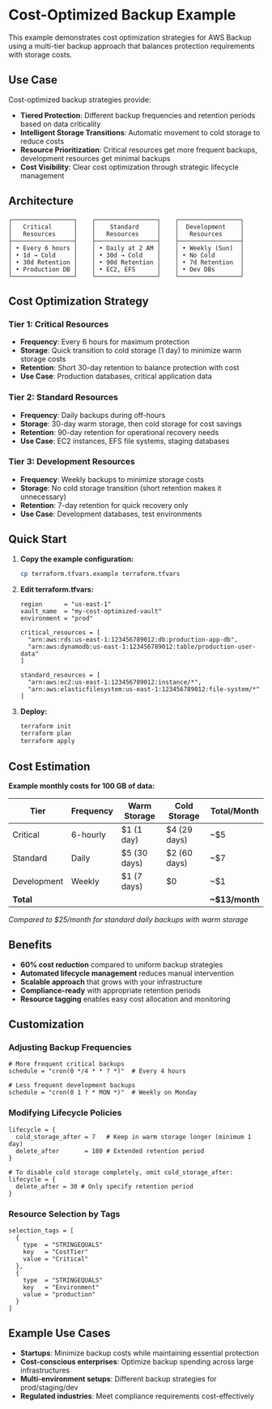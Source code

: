 # Cost-Optimized Backup Example

This example demonstrates cost optimization strategies for AWS Backup using a multi-tier backup approach that balances protection requirements with storage costs.

## Use Case

Cost-optimized backup strategies provide:
- **Tiered Protection**: Different backup frequencies and retention periods based on data criticality
- **Intelligent Storage Transitions**: Automatic movement to cold storage to reduce costs
- **Resource Prioritization**: Critical resources get more frequent backups, development resources get minimal backups
- **Cost Visibility**: Clear cost optimization through strategic lifecycle management

## Architecture

```
┌─────────────────┐    ┌─────────────────┐    ┌─────────────────┐
│   Critical      │    │    Standard     │    │  Development    │
│   Resources     │    │   Resources     │    │   Resources     │
├─────────────────┤    ├─────────────────┤    ├─────────────────┤
│ • Every 6 hours │    │ • Daily at 2 AM │    │ • Weekly (Sun)  │
│ • 1d → Cold     │    │ • 30d → Cold    │    │ • No Cold       │
│ • 30d Retention │    │ • 90d Retention │    │ • 7d Retention  │
│ • Production DB │    │ • EC2, EFS      │    │ • Dev DBs       │
└─────────────────┘    └─────────────────┘    └─────────────────┘
```

## Cost Optimization Strategy

### Tier 1: Critical Resources
- **Frequency**: Every 6 hours for maximum protection
- **Storage**: Quick transition to cold storage (1 day) to minimize warm storage costs
- **Retention**: Short 30-day retention to balance protection with cost
- **Use Case**: Production databases, critical application data

### Tier 2: Standard Resources
- **Frequency**: Daily backups during off-hours
- **Storage**: 30-day warm storage, then cold storage for cost savings
- **Retention**: 90-day retention for operational recovery needs
- **Use Case**: EC2 instances, EFS file systems, staging databases

### Tier 3: Development Resources
- **Frequency**: Weekly backups to minimize storage costs
- **Storage**: No cold storage transition (short retention makes it unnecessary)
- **Retention**: 7-day retention for quick recovery only
- **Use Case**: Development databases, test environments

## Quick Start

1. **Copy the example configuration:**
   ```bash
   cp terraform.tfvars.example terraform.tfvars
   ```

2. **Edit terraform.tfvars:**
   ```hcl
   region      = "us-east-1"
   vault_name  = "my-cost-optimized-vault"
   environment = "prod"

   critical_resources = [
     "arn:aws:rds:us-east-1:123456789012:db:production-app-db",
     "arn:aws:dynamodb:us-east-1:123456789012:table/production-user-data"
   ]

   standard_resources = [
     "arn:aws:ec2:us-east-1:123456789012:instance/*",
     "arn:aws:elasticfilesystem:us-east-1:123456789012:file-system/*"
   ]
   ```

3. **Deploy:**
   ```bash
   terraform init
   terraform plan
   terraform apply
   ```

## Cost Estimation

**Example monthly costs for 100 GB of data:**

| Tier | Frequency | Warm Storage | Cold Storage | Total/Month |
|------|-----------|--------------|--------------|-------------|
| Critical | 6-hourly | $1 (1 day) | $4 (29 days) | ~$5 |
| Standard | Daily | $5 (30 days) | $2 (60 days) | ~$7 |
| Development | Weekly | $1 (7 days) | $0 | ~$1 |
| **Total** | | | | **~$13/month** |

*Compared to $25/month for standard daily backups with warm storage*

## Benefits

- **60% cost reduction** compared to uniform backup strategies
- **Automated lifecycle management** reduces manual intervention
- **Scalable approach** that grows with your infrastructure
- **Compliance-ready** with appropriate retention periods
- **Resource tagging** enables easy cost allocation and monitoring

## Customization

### Adjusting Backup Frequencies
```hcl
# More frequent critical backups
schedule = "cron(0 */4 * * ? *)"  # Every 4 hours

# Less frequent development backups
schedule = "cron(0 1 ? * MON *)"  # Weekly on Monday
```

### Modifying Lifecycle Policies
```hcl
lifecycle = {
  cold_storage_after = 7   # Keep in warm storage longer (minimum 1 day)
  delete_after       = 180 # Extended retention period
}

# To disable cold storage completely, omit cold_storage_after:
lifecycle = {
  delete_after = 30 # Only specify retention period
}
```

### Resource Selection by Tags
```hcl
selection_tags = [
  {
    type  = "STRINGEQUALS"
    key   = "CostTier"
    value = "Critical"
  },
  {
    type  = "STRINGEQUALS"
    key   = "Environment"
    value = "production"
  }
]
```

## Example Use Cases

- **Startups**: Minimize backup costs while maintaining essential protection
- **Cost-conscious enterprises**: Optimize backup spending across large infrastructures
- **Multi-environment setups**: Different backup strategies for prod/staging/dev
- **Regulated industries**: Meet compliance requirements cost-effectively